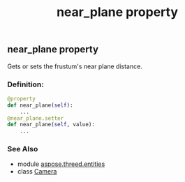 ﻿---
title: near_plane property
second_title: Aspose.3D for Python via .NET API References
description: 
type: docs
weight: 230
url: /python-net/aspose.threed.entities/camera/near_plane/
is_root: false
---

## near_plane property


Gets or sets the frustum's near plane distance.
### Definition:
```python
@property
def near_plane(self):
    ...
@near_plane.setter
def near_plane(self, value):
    ...
```

### See Also
* module [aspose.threed.entities](../../)
* class [Camera](/3d/python-net/aspose.threed.entities/camera)
